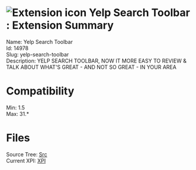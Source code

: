 # ![Extension icon](https://addons.thunderbird.net/user-media/addon_icons/14/14978-64.png?modified=1331813673) Yelp Search Toolbar : Extension Summary

Name: Yelp Search Toolbar  
Id: 14978  
Slug: yelp-search-toolbar  
Description: YELP SEARCH TOOLBAR, NOW IT MORE EASY TO REVIEW &amp; TALK ABOUT WHAT'S GREAT - AND NOT SO GREAT - IN YOUR AREA 
  

# Compatibility
Min: 1.5  
Max: 31.*  

# Files

Source Tree: [Src](C:/Dev/Thunderbird/ThunderKdB/xall/xOther/14978-yelp-search-toolbar/src)  
Current XPI: [XPI](C:/Dev/Thunderbird/ThunderKdB/xall/xOther/14978-yelp-search-toolbar/xpi)  



